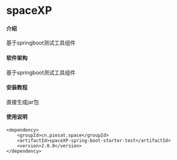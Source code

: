 # spaceXP

#### 介绍
基于springboot测试工具组件

#### 软件架构
基于springboot测试工具组件

#### 安装教程
直接生成jar包
#### 使用说明
    <dependency>
        <groupId>cn.piesat.space</groupId>
        <artifactId>spaceXP-spring-boot-starter-test</artifactId>
        <version>2.0.0</version>
    </dependency>



